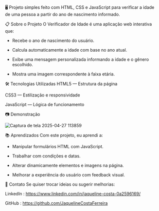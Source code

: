 🖥️ Projeto simples feito com HTML, CSS e JavaScript para verificar a idade de uma pessoa a partir do ano de nascimento informado.


📋 Sobre o Projeto
O Verificador de Idade é uma aplicação web interativa que:

- Recebe o ano de nascimento do usuário.

- Calcula automaticamente a idade com base no ano atual.

- Exibe uma mensagem personalizada informando a idade e o gênero escolhido.

- Mostra uma imagem correspondente à faixa etária.


🛠️ Tecnologias Utilizadas
HTML5 — Estrutura da página

CSS3 — Estilização e responsividade

JavaScript — Lógica de funcionamento

📷 Demonstração


![Captura de tela 2025-04-27 113859](https://github.com/user-attachments/assets/8d19166d-c26d-43cd-a0b2-14e68cceb94d)

📚 Aprendizados
Com este projeto, eu aprendi a:

- Manipular formulários HTML com JavaScript.

- Trabalhar com condições e datas.

- Alterar dinamicamente elementos e imagens na página.

- Melhorar a experiência do usuário com feedback visual.

📩 Contato
Se quiser trocar ideias ou sugerir melhorias:

LinkedIn : https://www.linkedin.com/in/jaqueline-costa-0a2596169/

GitHub : https://github.com/JaquelineCostaFerreira


